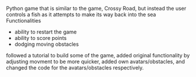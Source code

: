 Python game that is similar to the game, Crossy Road, but instead the user controls a fish as it attempts to make its way back into the sea
Functionalities
- ability to restart the game
- ability to score points
- dodging moving obstacles

followed a tutorial to build some of the game, added original functionality by adjusting movment to be more quicker, added own avatars/obstacles, and changed the code for the avatars/obstacles respectively.
